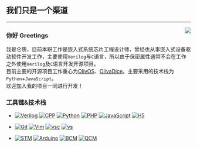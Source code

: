 ## 我们只是一个渠道

---

<a href="#">
<img align="right" src="https://github-readme-stats.vercel.app/api?username=lunzhiPenxil&theme=nord">
</a>

### 你好 Greetings
我是仑质，目前本职工作是嵌入式系统芯片工程设计师，曾经也从事嵌入式设备驱动软件开发工作，主要使用`Verilog`与`C`语言，所以由于保密属性通常不会在工作之外使用`Verilog`及`C`语言开发开源项目。  
目前主要的开源项目工作重心为[OlivOS](https://github.com/OlivOS-Team/OlivOS)、[OlivaDice](https://github.com/OlivOS-Team/OlivaDiceCore)。主要采用的技术栈为`Python`+`JavaScript`。  
欢迎加入我的项目一同进行开发！

### 工具链&技术栈
  - [![Verilog](https://img.shields.io/badge/-Verilog-77B901?style=flat-square)](http://www.cplusplus.com/)  [![CPP](https://img.shields.io/badge/-C++-00599C?style=flat-square&logo=C%2B%2B&logoColor=white)](http://www.cplusplus.com/)  [![Python](https://img.shields.io/badge/-Python-3776AB?style=flat-square&logo=Python&logoColor=white)](https://www.python.org/)  [![PHP](https://img.shields.io/badge/-PHP-777BB4?style=flat-square&logo=PHP&logoColor=white)](https://www.php.net/)  [![JavaScript](https://img.shields.io/badge/-JavaScript-F7DF1E?style=flat-square&logo=JavaScript&logoColor=white)](https://www.javascript.com/)  [![H5](https://img.shields.io/badge/-HTML5-E34F26?style=flat-square&logo=HTML5&logoColor=white)](http://www.w3.org/TR/html5/)

  - [![Git](https://img.shields.io/badge/-Git-f05032?style=flat-square&logo=git&logoColor=white)](https://git-scm.com/)  [![Vim](https://img.shields.io/badge/-Vim-019733?style=flat-square&logo=Vim&logoColor=white)](https://www.vim.org/)  [![vsc](https://img.shields.io/badge/-Visual%20Studio%20Code-007ACC?style=flat-square&logo=Visual%20Studio%20Code&logoColor=white)](https://code.visualstudio.com/)  [![vs](https://img.shields.io/badge/-Visual%20Studio-5C2D91?style=flat-square&logo=Visual%20Studio&logoColor=white)](https://visualstudio.microsoft.com/)

  - [![STM](https://img.shields.io/badge/STM32-03234B?style=flat-square&logo=STMicroelectronics&logoColor=fff)](https://www.st.com/)  [![Arduino](https://img.shields.io/badge/Arduino-00979D?style=flat-square&logo=Arduino&logoColor=fff)](https://www.arduino.cc/)  [![BCM](https://img.shields.io/badge/BCM-CC092F?style=flat-square&logo=Broadcom&logoColor=fff)](https://www.broadcom.com/)  [![QCM](https://img.shields.io/badge/Qualcomm-3253DC?style=flat-square&logo=Qualcomm&logoColor=fff)](https://www.qualcomm.com/)

